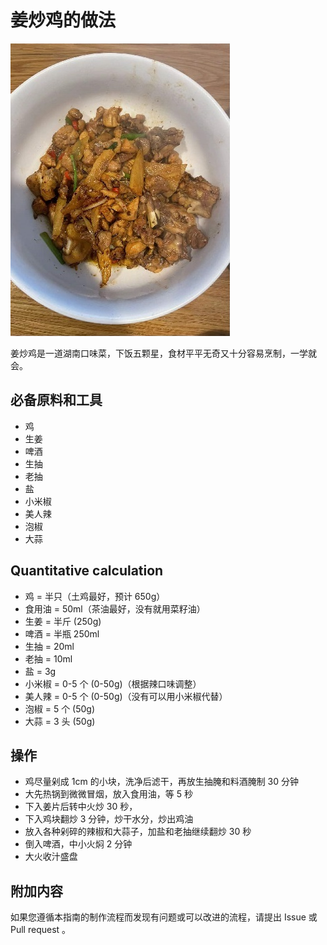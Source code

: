 # 姜炒鸡的做法

![姜炒鸡](./姜炒鸡.jpg)

姜炒鸡是一道湖南口味菜，下饭五颗星，食材平平无奇又十分容易烹制，一学就会。

## 必备原料和工具

- 鸡
- 生姜
- 啤酒
- 生抽
- 老抽
- 盐
- 小米椒
- 美人辣
- 泡椒
- 大蒜

## Quantitative calculation

- 鸡 = 半只（土鸡最好，预计 650g）
- 食用油 = 50ml（茶油最好，没有就用菜籽油）
- 生姜 = 半斤 (250g)
- 啤酒 = 半瓶 250ml
- 生抽 = 20ml
- 老抽 = 10ml
- 盐 = 3g
- 小米椒 = 0-5 个 (0-50g)（根据辣口味调整）
- 美人辣 = 0-5 个 (0-50g)（没有可以用小米椒代替）
- 泡椒 = 5 个 (50g)
- 大蒜 = 3 头 (50g)

## 操作

- 鸡尽量剁成 1cm 的小块，洗净后滤干，再放生抽腌和料酒腌制 30 分钟
- 大先热锅到微微冒烟，放入食用油，等 5 秒
- 下入姜片后转中火炒 30 秒，
- 下入鸡块翻炒 3 分钟，炒干水分，炒出鸡油
- 放入各种剁碎的辣椒和大蒜子，加盐和老抽继续翻炒 30 秒
- 倒入啤酒，中小火焖 2 分钟
- 大火收汁盛盘

## 附加内容

如果您遵循本指南的制作流程而发现有问题或可以改进的流程，请提出 Issue 或 Pull request 。
